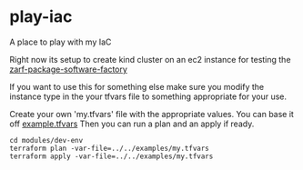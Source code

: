 # play-iac
A place to play with my IaC

Right now its setup to create kind cluster on an ec2 instance for testing the [zarf-package-software-factory](https://github.com/defenseunicorns/zarf-package-software-factory.git)

If you want to use this for something else make sure you modify the instance type in the your tfvars file to something appropriate for your use.

Create your own 'my.tfvars' file with the appropriate values. You can base it off [example.tfvars](examples/example.tfvars)
Then you can run a plan and an apply if ready.
```
cd modules/dev-env
terraform plan -var-file=../../examples/my.tfvars
terraform apply -var-file=../../examples/my.tfvars
```

